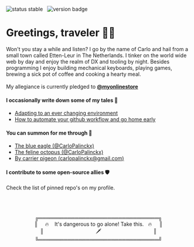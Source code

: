 ![status stable](https://img.shields.io/badge/status-stable-green) &nbsp; ![version badge](https://img.shields.io/badge/version-v27.0.0-green)

# Greetings, traveler 🧙‍♂️

Won't you stay a while and listen? I go by the name of Carlo and hail from a small town called Etten-Leur in The Netherlands. I tinker on the world wide web by day and enjoy the realm of DX and tooling by night. Besides programming I enjoy building mechanical keyboards, playing games, brewing a sick pot of coffee and cooking a hearty meal.
<br /><br />
My allegiance is currently pledged to [__@myonlinestore__](https://github.com/MyOnlineStore)

#### I occasionally write down some of my tales 📜

- [Adapting to an ever changing environment](https://dev.to/myonlinestore/adapting-to-an-ever-changing-environment-4493)
- [How to automate your github workflow and go home early](https://dev.to/myonlinestore/how-to-automate-your-github-workflow-and-go-home-early-19e5)


#### You can summon for me through 📯
- [The blue eagle (@CarloPalinckx)](https://twitter.com/CarloPalinckx)
- [The feline octopus (@CarloPalinckx)](https://github.com/CarloPalinckx)
- [By carrier pigeon (carlopalinckx@gmail.com)](mailto:carlopalinckx@gmail.com)

#### I contribute to some open-source allies 🛡
Check the list of pinned repo's on my profile.
<br /><br /><br /><br />
<!-- For your own sake, please look away 🙈 -->
<p align=center>
  ╔═════════════════════════════════╗<br />
  ║&nbsp;&nbsp;&nbsp;&nbsp;&nbsp;🔥&nbsp;&nbsp;&nbsp;&nbsp;It's dangerous to go alone! Take this.&nbsp;&nbsp;&nbsp;🔥&nbsp;&nbsp;&nbsp;&nbsp;&nbsp;║<br />║&nbsp;&nbsp;&nbsp;&nbsp;&nbsp;&nbsp;&nbsp;&nbsp;&nbsp;&nbsp;&nbsp;&nbsp;&nbsp;&nbsp;&nbsp;&nbsp;&nbsp;&nbsp;&nbsp;&nbsp;&nbsp;&nbsp;&nbsp;&nbsp;&nbsp;&nbsp;&nbsp;&nbsp;&nbsp;&nbsp;&nbsp;&nbsp;&nbsp;&nbsp;&nbsp;&nbsp;🗡&nbsp;&nbsp;&nbsp;&nbsp;&nbsp;&nbsp;&nbsp;&nbsp;&nbsp;&nbsp;&nbsp;&nbsp;&nbsp;&nbsp;&nbsp;&nbsp;&nbsp;&nbsp;&nbsp;&nbsp;&nbsp;&nbsp;&nbsp;&nbsp;&nbsp;&nbsp;&nbsp;&nbsp;&nbsp;&nbsp;&nbsp;&nbsp;&nbsp;&nbsp;&nbsp;&nbsp;║<br />
╚═════════════════════════════════╝
</p>
